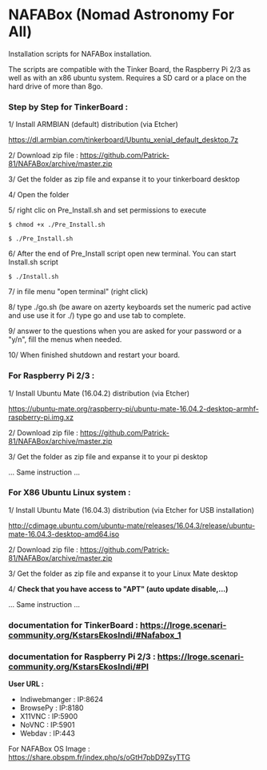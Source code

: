 # NAFABox (Nomad Astronomy For All)
Installation scripts for NAFABox installation.

The scripts are compatible with the Tinker Board, the Raspberry Pi 2/3 as well as with an x86 ubuntu system. 
Requires a SD card or a place on the hard drive of more than 8go.



### Step by Step for TinkerBoard :

1/ Install ARMBIAN (default) distribution (via Etcher)

https://dl.armbian.com/tinkerboard/Ubuntu_xenial_default_desktop.7z

2/ Download zip file :  https://github.com/Patrick-81/NAFABox/archive/master.zip

3/ Get the folder as zip file and expanse it to your tinkerboard desktop

4/ Open the folder

5/ right clic on Pre_Install.sh and set permissions to execute 

`$ chmod +x ./Pre_Install.sh` 

`$ ./Pre_Install.sh` 

6/ After the end of Pre_Install script open new terminal. You can start Install.sh script 

`$ ./Install.sh` 

7/ in file menu "open terminal" (right click)

8/ type ./go.sh (be aware on azerty keyboards set the numeric pad active and use use it for ./) type go and use tab to complete.

9/ answer to the questions when you are asked for your password or a "y/n", fill the menus when needed.

10/ When finished shutdown and restart your board.

### For Raspberry Pi 2/3 :

1/ Install Ubuntu Mate (16.04.2) distribution (via Etcher)

https://ubuntu-mate.org/raspberry-pi/ubuntu-mate-16.04.2-desktop-armhf-raspberry-pi.img.xz

2/ Download zip file :  https://github.com/Patrick-81/NAFABox/archive/master.zip

3/ Get the folder as zip file and expanse it to your pi desktop

... Same instruction ...

### For X86 Ubuntu Linux system :

1/ Install Ubuntu Mate (16.04.3) distribution (via Etcher for USB installation)

http://cdimage.ubuntu.com/ubuntu-mate/releases/16.04.3/release/ubuntu-mate-16.04.3-desktop-amd64.iso

2/ Download zip file :  https://github.com/Patrick-81/NAFABox/archive/master.zip

3/ Get the folder as zip file and expanse it to your Linux Mate desktop

4/ __Check that you have access to "APT" (auto update disable,...)__

... Same instruction ...


### documentation for TinkerBoard : https://lroge.scenari-community.org/KstarsEkosIndi/#Nafabox_1
### documentation for Raspberry Pi 2/3 : https://lroge.scenari-community.org/KstarsEkosIndi/#PI

__User URL :__

- Indiwebmanger : IP:8624
- BrowsePy : IP:8180
- X11VNC : IP:5900
- NoVNC : IP:5901
- Webdav : IP:443

For NAFABox OS Image :
https://share.obspm.fr/index.php/s/oGtH7pbD9ZsyTTG
